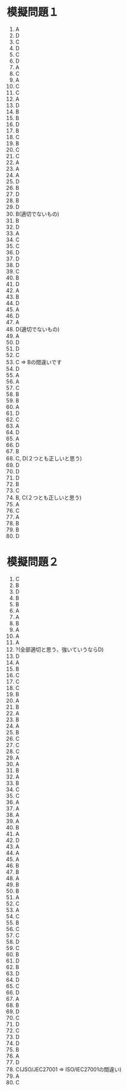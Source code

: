 # 模擬問題１

1. A
2. D
3. C
4. D
5. C
6. D
7. A
8. C
9. A
10. C
11. C
12. A
13. D
14. B
15. B
16. D
17. B
18. C
19. B
20. C
21. C
22. A
23. A
24. A
25. D
26. B
27. D
28. B
29. D
30. B(適切でないもの)
31. B
32. D
33. A
34. C
35. C
36. D
37. D
38. D
39. C
40. B
41. D
42. A
43. B
44. D
45. A
46. D
47. A
48. D(適切でないもの)
49. A
50. D
51. D
52. C
53. C => Bの間違いです
54. D
55. A
56. A
57. C
58. B
59. B
60. A
61. D
62. C
63. A
64. D
65. A
66. D
67. B
68. C, D(２つとも正しいと思う)
69. D
70. D
71. D
72. B
73. C
74. B, C(２つとも正しいと思う)
75. A
76. C
77. A
78. B
79. B
80. D

# 模擬問題２

1. C
2. B
3. D
4. B
5. B
6. A
7. A
8. B
9. A
10. A
11. A
12. ?(全部適切と思う、強いていうならD)
13. D
14. A
15. B
16. C
17. C
18. C
19. B
20. A
21. B
22. A
23. B
24. A
25. B
26. C
27. C
28. C
29. A
30. A
31. B
32. A
33. B
34. C
35. C
36. A
37. A
38. A
39. A
40. B
41. A
42. D 
43. A
44. A
45. A
46. B
47. B
48. A
49. B
50. B
51. A
52. C
53. A
54. C
55. B
56. C
57. C
58. D
59. C
60. B
61. D
62. B
63. D
64. D
65. C
66. D
67. A
68. B
69. D
70. C
71. D
72. C
73. D
74. D
75. B
76. A
77. D
78. C(JSO/JEC27001 => ISO/IEC27001の間違い)
79. A
80. C 
